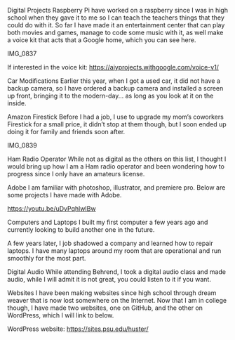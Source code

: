 Digital Projects
Raspberry Pi
have worked on a raspberry since I was in high school when they gave it to me so I can teach the teachers things that they could do with it. So far I have made it an entertainment center that can play both movies and games, manage to code some music with it, as well make a voice kit that acts that a Google home, which you can see here.

IMG_0837

If interested in the voice kit: https://aiyprojects.withgoogle.com/voice-v1/

Car Modifications
Earlier this year, when I got a used car, it did not have a backup camera, so I have ordered a backup camera and installed a screen up front, bringing it to the modern-day… as long as you look at it on the inside.

Amazon Firestick
Before I had a job, I use to upgrade my mom’s coworkers Firestick for a small price, it didn’t stop at them though, but I soon ended up doing it for family and friends soon after.

IMG_0839

Ham Radio Operator
While not as digital as the others on this list, I thought I would bring up how I am a Ham radio operator and been wondering how to progress since I only have an amateurs license.

Adobe
I am familiar with photoshop, illustrator, and premiere pro. Below are some projects I have made with Adobe.

https://youtu.be/uDvPqhlwIBw

Computers and Laptops
I built my first computer a few years ago and currently looking to build another one in the future.

A few years later, I job shadowed a company and learned how to repair laptops. I have many laptops around my room that are operational and run smoothly for the most part.

Digital Audio
While attending Behrend, I took a digital audio class and made audio, while I will admit it is not great, you could listen to it if you want.

Websites
I have been making websites since high school through dream weaver that is now lost somewhere on the Internet. Now that I am in college though, I have made two websites, one on GitHub, and the other on WordPress, which I will link to below.

WordPress website: https://sites.psu.edu/huster/


